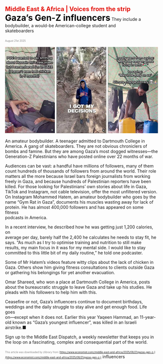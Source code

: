 <span style="color:#E3120B; font-size:14.9pt; font-weight:bold;">Middle East & Africa | Voices from the strip</span>
<span style="color:#000000; font-size:21.0pt; font-weight:bold;">Gaza’s Gen-Z influencers</span>
They include a bodybuilder, a would-be American-college student and  
skateboarders

<span style="color:#808080; font-size:6.2pt;">August 21st 2025</span>
  

![](../images/032_Gazas_Gen-Z_influencers/p0138_img01.jpeg)
  
An amateur bodybuilder. A teenager admitted to Dartmouth College in  
America. A gang of skateboarders. They are not obvious chroniclers of  
bombs and famine. But they are among Gaza’s most dogged witnesses—the  
Generation-Z Palestinians who have posted online over 22 months of war.

Audiences can be vast: a handful have millions of followers, many of them  
count hundreds of thousands of followers from around the world. Their role  
matters all the more because Israel bars foreign journalists from working  
freely in Gaza, and because hundreds of Palestinian reporters have been  
killed. For those looking for Palestinians’ own stories about life in Gaza,  
TikTok and Instagram, not cable television, offer the most unfiltered version.
On Instagram Mohammed Hatem, an amateur bodybuilder who goes by the  
name “Gym Rat in Gaza”, documents his muscles wasting away for lack of  
protein. He has almost 400,000 followers and has appeared on some fitness  
podcasts in America.

In a recent interview, he described how he was getting just 1,200 calories, on  
average per day, barely half the 2,400 he calculates he needs to stay fit, he  
says. “As much as I try to optimise training and nutrition to still make  
results, my main focus in it was for my mental side. I would like to stay  
committed to this little bit of my daily routine,” he told one podcaster.

Some of Mr Hatem’s videos feature witty clips about the lack of chicken in  
Gaza. Others show him giving fitness consultations to clients outside Gaza  
or gathering his belongings for yet another evacuation.

Omar Shareed, who won a place at Dartmouth College in America, posts  
about the bureaucratic struggle to leave Gaza and take up his studies. He  
pleads with his followers to help him with this.

Ceasefire or not, Gaza’s influencers continue to document birthdays,  
weddings and the daily struggle to stay alive and get enough food. Life goes  
on—except when it does not. Earlier this year Yaqeen Hammad, an 11-year-  
old known as “Gaza’s youngest influencer”, was killed in an Israeli  
airstrike.■

Sign up to the Middle East Dispatch, a weekly newsletter that keeps you in  
the loop on a fascinating, complex and consequential part of the world.

<span style="color:#808080; font-size:6.2pt;">This article was downloaded by zlibrary from [https://www.economist.com//middle-east-and-africa/2025/08/21/gazas-gen-z-](https://www.economist.com//middle-east-and-africa/2025/08/21/gazas-gen-z-)</span>
influencers